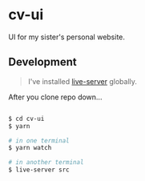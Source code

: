 # cv-ui

UI for my sister's personal website.

## Development

> I've installed [live-server](https://github.com/tapio/live-server) globally.

After you clone repo down...

```sh

$ cd cv-ui
$ yarn

# in one terminal
$ yarn watch

# in another terminal
$ live-server src
```
